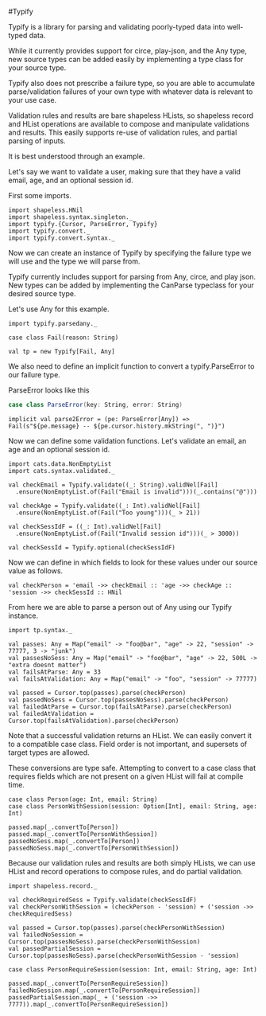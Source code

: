 #Typify

Typify is a library for parsing and validating poorly-typed data into well-typed data.

While it currently provides support for circe, play-json, and the Any type,
new source types can be added easily by implementing a type class for your source type.

Typify also does not prescribe a failure type, so you are able to accumulate parse/validation
failures of your own type with whatever data is relevant to your use case.

Validation rules and results are bare shapeless HLists, so shapeless record and HList
operations are available to compose and manipulate validations and results. This easily
supports re-use of validation rules, and partial parsing of inputs.

It is best understood through an example.

Let's say we want to validate a user, making sure that they have a valid email, age,
and an optional session id.

First some imports.

```tut:silent
import shapeless.HNil
import shapeless.syntax.singleton._
import typify.{Cursor, ParseError, Typify}
import typify.convert._
import typify.convert.syntax._
```

Now we can create an instance of Typify  by specifying the failure type we will use and
the type we will parse from.

Typify currently includes support for parsing from Any, circe, and play json.
New types can be added by implementing the CanParse typeclass for your desired source type.

Let's use Any for this example.

```tut
import typify.parsedany._

case class Fail(reason: String)

val tp = new Typify[Fail, Any]
```

We also need to define an implicit function to convert a typify.ParseError to our failure type.

ParseError looks like this

```scala
case class ParseError(key: String, error: String)
```

```tut
implicit val parse2Error = (pe: ParseError[Any]) => Fail(s"${pe.message} -- ${pe.cursor.history.mkString(", ")}")
```

Now we can define some validation functions.
Let's validate an email, an age and an optional session id.

```tut
import cats.data.NonEmptyList
import cats.syntax.validated._

val checkEmail = Typify.validate((_: String).validNel[Fail]
  .ensure(NonEmptyList.of(Fail("Email is invalid")))(_.contains("@")))

val checkAge = Typify.validate((_: Int).validNel[Fail]
  .ensure(NonEmptyList.of(Fail("Too young")))(_ > 21))

val checkSessIdF = ((_: Int).validNel[Fail]
  .ensure(NonEmptyList.of(Fail("Invalid session id")))(_ > 3000))

val checkSessId = Typify.optional(checkSessIdF)
```

Now we can define in which fields to look for these values under our source value as follows.

```tut
val checkPerson = 'email ->> checkEmail :: 'age ->> checkAge :: 'session ->> checkSessId :: HNil
```

From here we are able to parse a person out of Any using our Typify instance.

```tut
import tp.syntax._

val passes: Any = Map("email" -> "foo@bar", "age" -> 22, "session" -> 77777, 3 -> "junk")
val passesNoSess: Any = Map("email" -> "foo@bar", "age" -> 22, 500L -> "extra doesnt matter")
val failsAtParse: Any = 33
val failsAtValidation: Any = Map("email" -> "foo", "session" -> 77777)

val passed = Cursor.top(passes).parse(checkPerson)
val passedNoSess = Cursor.top(passesNoSess).parse(checkPerson)
val failedAtParse = Cursor.top(failsAtParse).parse(checkPerson)
val failedAtValidation = Cursor.top(failsAtValidation).parse(checkPerson)
```

Note that a successful validation returns an HList. We can easily convert it to a compatible case
class. Field order is not important, and supersets of target types are allowed.

These conversions are type safe. Attempting to convert to a case class that requires fields which
are not present on a given HList will fail at compile time.

```tut
case class Person(age: Int, email: String)
case class PersonWithSession(session: Option[Int], email: String, age: Int)

passed.map(_.convertTo[Person])
passed.map(_.convertTo[PersonWithSession])
passedNoSess.map(_.convertTo[Person])
passedNoSess.map(_.convertTo[PersonWithSession])
```

Because our validation rules and results are both simply HLists, we can use HList and record
operations to compose rules, and do partial validation.

```tut
import shapeless.record._

val checkRequiredSess = Typify.validate(checkSessIdF)
val checkPersonWithSession = (checkPerson - 'session) + ('session ->> checkRequiredSess)

val passed = Cursor.top(passes).parse(checkPersonWithSession)
val failedNoSession = Cursor.top(passesNoSess).parse(checkPersonWithSession)
val passedPartialSession = Cursor.top(passesNoSess).parse(checkPersonWithSession - 'session)

case class PersonRequireSession(session: Int, email: String, age: Int)

passed.map(_.convertTo[PersonRequireSession])
failedNoSession.map(_.convertTo[PersonRequireSession])
passedPartialSession.map(_ + ('session ->> 7777)).map(_.convertTo[PersonRequireSession])
```
